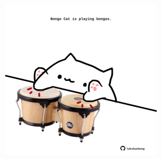 <!-- built at 19/07/2022, 04:27:51 UTC -->
<p align="center">
  <img width="500" height="500" src="./ReadmeImage.svg">
</p>
